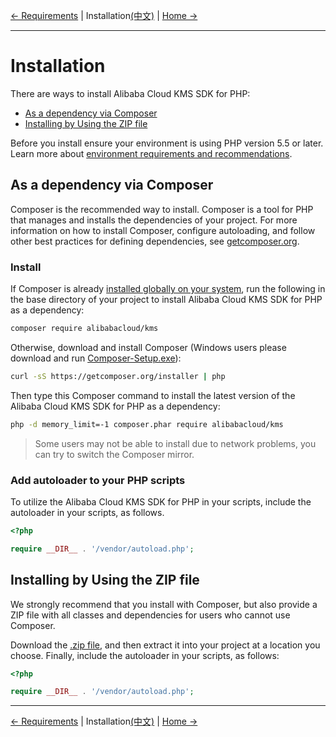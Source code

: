[← Requirements](0-Prerequisites-EN.md) | Installation[(中文)](1-Installation-CN.md) | [Home →](../README.md)
***

# Installation
There are ways to install Alibaba Cloud KMS SDK for PHP:

- [As a dependency via Composer](#as-a-dependency-via-composer)
- [Installing by Using the ZIP file](#installing-by-using-the-zip-file)

Before you install ensure your environment is using PHP version 5.5 or later. Learn more about [environment requirements and recommendations](0-Prerequisites-EN.md).

## As a dependency via Composer
Composer is the recommended way to install. Composer is a tool for PHP that manages and installs the dependencies of your project. For more information on how to install Composer, configure autoloading, and follow other best practices for defining dependencies, see [getcomposer.org](https://getcomposer.org).

### Install
If Composer is already [installed globally on your system](https://getcomposer.org/doc/00-intro.md#globally), run the following in the base directory of your project to install Alibaba Cloud KMS SDK for PHP as a dependency:
```bash
composer require alibabacloud/kms
```

Otherwise, download and install Composer (Windows users please download and run [Composer-Setup.exe](https://getcomposer.org/Composer-Setup.exe)):
```bash
curl -sS https://getcomposer.org/installer | php
```

Then type this Composer command to install the latest version of the Alibaba Cloud KMS SDK for PHP as a dependency:
```bash
php -d memory_limit=-1 composer.phar require alibabacloud/kms
```

> Some users may not be able to install due to network problems, you can try to switch the Composer mirror.

### Add autoloader to your PHP scripts
To utilize the Alibaba Cloud KMS SDK for PHP in your scripts, include the autoloader in your scripts, as follows.
```php
<?php

require __DIR__ . '/vendor/autoload.php'; 
```

## Installing by Using the ZIP file
We strongly recommend that you install with Composer, but also provide a ZIP file with all classes and dependencies for users who cannot use Composer.

Download the [.zip file](http://aliyunsdk-pages.alicdn.com/php-sdk/kms.zip), and then extract it into your project at a location you choose. Finally, include the autoloader in your scripts, as follows:


```php
<?php

require __DIR__ . '/vendor/autoload.php'; 
```

***
[← Requirements](0-Prerequisites-EN.md) | Installation[(中文)](1-Installation-CN.md) | [Home →](../README.md)
